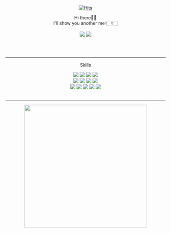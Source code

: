 <div align="center">
  
[![Hits](https://hits.seeyoufarm.com/api/count/incr/badge.svg?url=https%3A%2F%2Fgithub.com%2Fmhj94%2Fhit-counter&count_bg=%23000000&title_bg=%238C8C8C&icon=&icon_color=%23943838&title=hits&edge_flat=false)](https://hits.seeyoufarm.com)
</div>
<div align="center">
Hi there👋🏻<br>
I'll show you another me👇🏻👇🏻<br><br>
<a href="https://www.notion.so/munhyeokjun/Back-End-Developer-bb08dbe1b2194ebab36a28dd1145ab20?pvs=4"><img src="https://img.shields.io/badge/Notion-white?style=flat&logo=Notion&logoColor=000000"></a>
<a href="https://velog.io/@mumum"><img src="https://img.shields.io/badge/Velog-white?style=flat&logo=Velog&logoColor=#20C997"></a>
 
</br></br>

----


<p>Skills</p>
<div>
<span>
<img src="https://img.shields.io/badge/Java-007396?style=flat&logo=Java&logoColor=white">
<img src="https://img.shields.io/badge/Spring-6DB33F?style=flat&logo=Spring&logoColor=white"/>
<img src="https://img.shields.io/badge/Spring boot-6DB33F?style=flat&logo=Springboot&logoColor=white"/>
<img src="https://img.shields.io/badge/Spring Security-6DB33F?style=flat&logo=springsecurity&logoColor=white"></br>

<img src="https://img.shields.io/badge/Git-F05032?style=flat&logo=Git&logoColor=white">
<img src="https://img.shields.io/badge/JavaScript-F7DF1E?style=flat&logo=JavaScript&logoColor=white">
<img src="https://img.shields.io/badge/MySQL-4479A1?style=flat&logo=MySQL&logoColor=white">
<img src="https://img.shields.io/badge/PostgreSQL-4169E1?style=flat&logo=MySQL&logoColor=white"></br>

<img src="https://img.shields.io/badge/Kafka-231F20?style=flat&logo=apachekafka&logoColor=white">
<img src="https://img.shields.io/badge/Redis-DC382D?style=flat&logo=redis&logoColor=white">
<img src="https://img.shields.io/badge/AWS EC2-FF9900?style=flat&logo=amazonec2&logoColor=white">
<img src="https://img.shields.io/badge/AWS RDS-527FFF?style=flat&logo=amazonrds&logoColor=white">
<img src="https://img.shields.io/badge/AWS S3-569A31?style=flat&logo=amazons3&logoColor=white">

</span>
</br></br>

----

<div align=center>
    <a href="https://git.io/streak-stats" title="Go to Source">
      <img align="center" width=385 src="http://github-readme-streak-stats.herokuapp.com?user=mhj94&hide_border=true&theme=iceberg" alt="" />
    </a>
</div>

